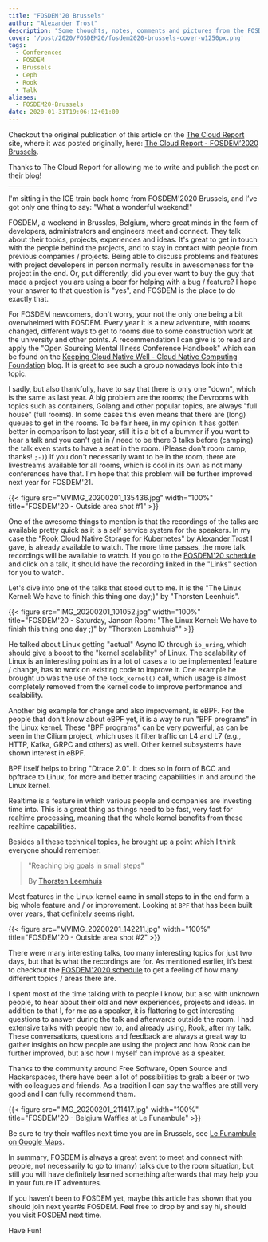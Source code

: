 ```yaml
---
title: "FOSDEM'20 Brussels"
author: "Alexander Trost"
description: "Some thoughts, notes, comments and pictures from the FOSDEM'20 in Brussels, Belgium."
cover: '/post/2020/FOSDEM20/fosdem2020-brussels-cover-w1250px.png'
tags:
  - Conferences
  - FOSDEM
  - Brussels
  - Ceph
  - Rook
  - Talk
aliases:
  - FOSDEM20-Brussels
date: 2020-01-31T19:06:12+01:00
---
```


Checkout the original publication of this article on the [The Cloud Report](http://the-report.cloud/) site, where it was posted originally, here: [The Cloud Report - FOSDEM’2020 Brussels](http://the-report.cloud/fosdem2020-brussels).

Thanks to The Cloud Report for allowing me to write and publish the post on their blog!

***

I'm sitting in the ICE train back home from FOSDEM'2020 Brussels, and I’ve got only one thing to say: "What a wonderful weekend!"

FOSDEM, a weekend in Brussles, Belgium, where great minds in the form of developers, administrators and engineers meet and connect.
They talk about their topics, projects, experiences and ideas.
It's great to get in touch with the people behind the projects, and to stay in contact with people from previous companies / projects. Being able to discuss problems and features with project developers in person normally results in awesomeness for the project in the end.
Or, put differently, did you ever want to buy the guy that made a project you are using a beer for helping with a bug / feature? I hope your answer to that question is "yes", and FOSDEM is the place to do exactly that.

For FOSDEM newcomers, don't worry, your not the only one being a bit overwhelmed with FOSDEM.
Every year it is a new adventure, with rooms changed, different ways to get to rooms due to some construction work at the university and other points.
A recommendation I can give is to read and apply the "Open Sourcing Mental Illness Conference Handbook" which can be found on the [Keeping Cloud Native Well - Cloud Native Computing Foundation](https://www.cncf.io/blog/2020/01/10/keeping-cloud-native-well/) blog. It is great to see such a group nowadays look into this topic.

I sadly, but also thankfully, have to say that there is only one "down", which is the same as last year.
A big problem are the rooms; the Devrooms with topics such as containers, Golang and other popular topics, are always "full house" (full rooms). In some cases this even means that there are (long) queues to get in the rooms.
To be fair here, in my opinion it has gotten better in comparison to last year, still it is a bit of a bummer if you want to hear a talk and you can't get in / need to be there 3 talks before (camping) the talk even starts to have a seat in the room. (Please don't room camp, thanks! `;-)`) If you don't necessarily want to be in the room, there are livestreams available for all rooms, which is cool in its own as not many conferences have that.
I'm hope that this problem will be further improved next year for FOSDEM'21.

{{< figure src="MVIMG_20200201_135436.jpg" width="100%" title="FOSDEM'20 - Outside area shot #1" >}}

One of the awesome things to mention is that the recordings of the talks are available pretty quick as it is a self service system for the speakers. In my case the ["Rook Cloud Native Storage for Kubernetes" by Alexander Trost](https://video.fosdem.org/2020/H.1308/rook_cloud_native_storage_for_kubernetes.mp4) I gave, is already available to watch.
The more time passes, the more talk recordings will be available to watch. If you go to the [FOSDEM'20 schedule](https://fosdem.org/2020/schedule/) and click on a talk, it should have the recording linked in the "Links" section for you to watch.

Let's dive into one of the talks that stood out to me. It is the "The Linux Kernel: We have to finish this thing one day;)" by "Thorsten Leenhuis".

{{< figure src="IMG_20200201_101052.jpg" width="100%" title="FOSDEM'20 - Saturday, Janson Room: \"The Linux Kernel: We have to finish this thing one day ;)\" by \"Thorsten Leemhuis\"" >}}

He talked about Linux getting "actual" Async IO through `io_uring`, which should give a boost to the "kernel scalability" of Linux.
The scalability of Linux is an interesting point as in a lot of cases a to be implemented feature / change, has to work on existing code to improve it. One example he brought up was the use of the `lock_kernel()` call, which usage is almost completely removed from the kernel code to improve performance and scalability.

Another big example for change and also improvement, is eBPF. For the people that don't know about eBPF yet, it is a way to run "BPF programs" in the Linux kernel. These "BPF programs" can be very powerful, as can be seen in the Cilium project, which uses it filter traffic on L4 and L7 (e.g., HTTP, Kafka, GRPC and others) as well. Other kernel subsystems have shown interest in eBPF.

BPF itself helps to bring "Dtrace 2.0". It does so in form of BCC and bpftrace to Linux, for more and better tracing capabilities in and around the Linux kernel.

Realtime is a feature in which various people and companies are investing time into. This is a great thing as things need to be fast, very fast for realtime processing, meaning that the whole kernel benefits from these realtime capabilities.

Besides all these technical topics, he brought up a point which I think everyone should remember:

> "Reaching big goals in small steps"
>
> By [Thorsten Leemhuis](https://www.leemhuis.info/)

Most features in the Linux kernel came in small steps to in the end form a big whole feature and / or improvement. Looking at `BPF` that has been built over years, that definitely seems right.

{{< figure src="MVIMG_20200201_142211.jpg" width="100%" title="FOSDEM'20 - Outside area shot #2" >}}

There were many interesting talks, too many interesting topics for just two days, but that is what the recordings are for. As mentioned earlier, it’s best to checkout the [FOSDEM'2020 schedule](https://fosdem.org/2020/schedule/) to get a feeling of how many different topics / areas there are.

I spent most of the time talking with to people I know, but also with unknown people, to hear about their old and new experiences, projects and ideas.
In addition to that I, for me as a speaker, it is flattering to get interesting questions to answer during the talk and afterwards outside the room.
I had extensive talks with people new to, and already using, Rook, after my talk.
These conversations, questions and feedback are always a great way to gather insights on how people are using the project and how Rook can be further improved, but also how I myself can improve as a speaker.

Thanks to the community around Free Software, Open Source and Hackerspaces, there have been a lot of possibilities to grab a beer or two with colleagues and friends.
As a tradition I can say the waffles are still very good and I can fully recommend them.

{{< figure src="IMG_20200201_211417.jpg" width="100%" title="FOSDEM'20 - Belgium Waffles at Le Funambule" >}}

Be sure to try their waffles next time you are in Brussels, see [Le Funambule on Google Maps](https://goo.gl/maps/fiJC2Qm2hr22).

In summary, FOSDEM is always a great event to meet and connect with people, not necessarily to go to (many) talks due to the room situation, but still you will have definitely learned something afterwards that may help you in your future IT adventures.

If you haven't been to FOSDEM yet, maybe this article has shown that you should join next year#s FOSDEM.
Feel free to drop by and say hi, should you visit FOSDEM next time.

Have Fun!
